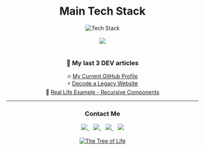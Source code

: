 <div align="center">
<h1>Main Tech Stack</h1>

<div>

 <img src="https://skillicons.dev/icons?i=js,ts,react,html,css,nextjs,nodejs,gql,postgres,git&perline=5" alt="Tech Stack" /> 
 
</div>
  
  <br />
  
<div>
    <a href="https://github.com/danielbellmas">
      <img align="center" src="https://github-readme-stats.vercel.app/api/top-langs/?username=danielbellmas&layout=compact&theme=tokyonight&langs_count=6" />
    </a>
</div>

<br />

<div align="center">
 <h3>📝 My last 3 DEV articles</h3>
 
<!-- BLOG-POST-LIST:START -->
 🔥 [My Current GitHub Profile](https://dev.to/danielbellmas/my-current-github-profile-14m6)  <br/>
 ⚡ [Decode a Legacy Website](https://dev.to/danielbellmas/decode-a-legacy-website-1ag1)  <br/>
 🚀 [Real Life Example - Recursive Components](https://dev.to/danielbellmas/real-life-example-recursive-components-9je)  <br/><!-- BLOG-POST-LIST:END -->
</div>

---

<div align="center">
  
  <h3>Contact Me</h3>
  
  <div >
    <a href="https://www.linkedin.com/in/daniel-bellmas/" target="_blank">
      <img src="https://img.shields.io/badge/LinkedIn-0077B5?style=for-the-badge&logo=linkedin&logoColor=white">
    </a>&nbsp;&nbsp;
    <a href="https://dev.to/danielbellmas" target="_blank">
      <img src="https://img.shields.io/badge/dev.to-0A0A0A?style=for-the-badge&logo=dev.to&logoColor=white&color=black"/>
    </a>&nbsp;&nbsp;
    <a href="https://stackoverflow.com/users/14831834/daniel-bellmas" target="_blank">
      <img src="https://img.shields.io/badge/Stack_Overflow-FE7A16?style=for-the-badge&logo=stack-overflow&logoColor=black">
    </a>&nbsp;&nbsp;
    <a href="https://medium.com/@dbalmas7" target="_blank">
      <img src="https://img.shields.io/badge/Medium-12100E?style=for-the-badge&logo=medium&logoColor=white&color=black"/>
    </a>
  </div> 
   
</div>

<br />

  <a href="https://www.linkedin.com/in/daniel-bellmas/" target="_blank">
    <img alt="The Tree of Life" src="https://user-images.githubusercontent.com/76179660/136558695-b3462e1a-8f29-4b7a-87c3-1e9d8aaa7829.png" />
  </a>

</div>
